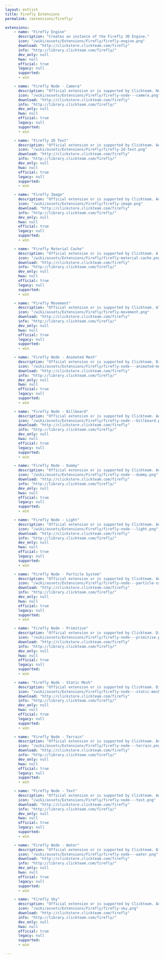 ```yaml
---
layout: extlist
title: Firefly Extensions
permalink: /extensions/firefly/

extensions:
    - name: "Firefly Engine"
      description: "Creates an instance of the Firefly 3D Engine."
      icon: "/wiki/assets/Extensions/Firefly/firefly-engine.png"
      download: "http://clickstore.clickteam.com/firefly"
      info: "http://library.clickteam.com/firefly/"
      dev_only: null
      hwa: null
      official: true
      legacy: null
      supported:
      - win

    - name: "Firefly Node - Camera"
      description: "Official extension or is supported by Clickteam. Necessary as a viewpoint for the Firefly Engine."
      icon: "/wiki/assets/Extensions/Firefly/firefly-node---camera.png"
      download: "http://clickstore.clickteam.com/firefly"
      info: "http://library.clickteam.com/firefly/"
      dev_only: null
      hwa: null
      official: true
      legacy: null
      supported:
      - win

    - name: "Firefly 2D Text"
      description: "Official extension or is supported by Clickteam. Adds 2D Text on top of the Firefly Engine."
      icon: "/wiki/assets/Extensions/Firefly/firefly-2d-text.png"
      download: "http://clickstore.clickteam.com/firefly"
      info: "http://library.clickteam.com/firefly/"
      dev_only: null
      hwa: null
      official: true
      legacy: null
      supported:
      - win

    - name: "Firefly Image"
      description: "Official extension or is supported by Clickteam. Adds a 2D image to the Firefly Engine."
      icon: "/wiki/assets/Extensions/Firefly/firefly-image.png"
      download: "http://clickstore.clickteam.com/firefly"
      info: "http://library.clickteam.com/firefly/"
      dev_only: null
      hwa: null
      official: true
      legacy: null
      supported:
      - win

    - name: "Firefly Material Cache"
      description: "Official extension or is supported by Clickteam. A cache of Firefly Materials."
      icon: "/wiki/assets/Extensions/Firefly/firefly-material-cache.png"
      download: "http://clickstore.clickteam.com/firefly"
      info: "http://library.clickteam.com/firefly/"
      dev_only: null
      hwa: null
      official: true
      legacy: null
      supported:
      - win

    - name: "Firefly Movement"
      description: "Official extension or is supported by Clickteam. Allows the user an easier way to move Firefly Nodes around the 3D scene."
      icon: "/wiki/assets/Extensions/Firefly/firefly-movement.png"
      download: "http://clickstore.clickteam.com/firefly"
      info: "http://library.clickteam.com/firefly/"
      dev_only: null
      hwa: null
      official: true
      legacy: null
      supported:
      - win

    - name: "Firefly Node - Animated Mesh"
      description: "Official extension or is supported by Clickteam. Display an animated mesh."
      icon: "/wiki/assets/Extensions/Firefly/firefly-node---animated-mesh.png"
      download: "http://clickstore.clickteam.com/firefly"
      info: "http://library.clickteam.com/firefly/"
      dev_only: null
      hwa: null
      official: true
      legacy: null
      supported:
      - win

    - name: "Firefly Node - Billboard"
      description: "Official extension or is supported by Clickteam. Adds a 2D sprite to the Firefly Engine."
      icon: "/wiki/assets/Extensions/Firefly/firefly-node---billboard.png"
      download: "http://clickstore.clickteam.com/firefly"
      info: "http://library.clickteam.com/firefly/"
      dev_only: null
      hwa: null
      official: true
      legacy: null
      supported:
      - win

    - name: "Firefly Node - Dummy"
      description: "Official extension or is supported by Clickteam. Adds a dummy scene node to the Firefly Engine."
      icon: "/wiki/assets/Extensions/Firefly/firefly-node---dummy.png"
      download: "http://clickstore.clickteam.com/firefly"
      info: "http://library.clickteam.com/firefly/"
      dev_only: null
      hwa: null
      official: true
      legacy: null
      supported:
      - win

    - name: "Firefly Node - Light"
      description: "Official extension or is supported by Clickteam. Adds a light source to the Firefly Engine."
      icon: "/wiki/assets/Extensions/Firefly/firefly-node---light.png"
      download: "http://clickstore.clickteam.com/firefly"
      info: "http://library.clickteam.com/firefly/"
      dev_only: null
      hwa: null
      official: true
      legacy: null
      supported:
      - win

    - name: "Firefly Node - Particle System"
      description: "Official extension or is supported by Clickteam. Adds a Particle System to the Firefly Engine."
      icon: "/wiki/assets/Extensions/Firefly/firefly-node---particle-system.png"
      download: "http://clickstore.clickteam.com/firefly"
      info: "http://library.clickteam.com/firefly/"
      dev_only: null
      hwa: null
      official: true
      legacy: null
      supported:
      - win

    - name: "Firefly Node - Primitive"
      description: "Official extension or is supported by Clickteam. Display one of a few primitive meshes."
      icon: "/wiki/assets/Extensions/Firefly/firefly-node---primitive.png"
      download: "http://clickstore.clickteam.com/firefly"
      info: "http://library.clickteam.com/firefly/"
      dev_only: null
      hwa: null
      official: true
      legacy: null
      supported:
      - win

    - name: "Firefly Node - Static Mesh"
      description: "Official extension or is supported by Clickteam. Display an inanimate mesh."
      icon: "/wiki/assets/Extensions/Firefly/firefly-node---static-mesh.png"
      download: "http://clickstore.clickteam.com/firefly"
      info: "http://library.clickteam.com/firefly/"
      dev_only: null
      hwa: null
      official: true
      legacy: null
      supported:
      - win

    - name: "Firefly Node - Terrain"
      description: "Official extension or is supported by Clickteam. Adds a Firefly Terrain node to the scene."
      icon: "/wiki/assets/Extensions/Firefly/firefly-node---terrain.png"
      download: "http://clickstore.clickteam.com/firefly"
      info: "http://library.clickteam.com/firefly/"
      dev_only: null
      hwa: null
      official: true
      legacy: null
      supported:
      - win

    - name: "Firefly Node - Text"
      description: "Official extension or is supported by Clickteam. Adds 2D text into the 3D Firefly Engine."
      icon: "/wiki/assets/Extensions/Firefly/firefly-node---text.png"
      download: "http://clickstore.clickteam.com/firefly"
      info: "http://library.clickteam.com/firefly/"
      dev_only: null
      hwa: null
      official: true
      legacy: null
      supported:
      - win

    - name: "Firefly Node - Water"
      description: "Official extension or is supported by Clickteam. Display an animated water node."
      icon: "/wiki/assets/Extensions/Firefly/firefly-node---water.png"
      download: "http://clickstore.clickteam.com/firefly"
      info: "http://library.clickteam.com/firefly/"
      dev_only: null
      hwa: null
      official: true
      legacy: null
      supported:
      - win

    - name: "Firefly Sky"
      description: "Official extension or is supported by Clickteam. Adds a skybox or skydome to the Firefly scene."
      icon: "/wiki/assets/Extensions/Firefly/firefly-sky.png"
      download: "http://clickstore.clickteam.com/firefly"
      info: "http://library.clickteam.com/firefly/"
      dev_only: null
      hwa: null
      official: true
      legacy: null
      supported:
      - win

---
```

